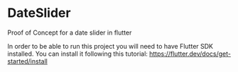 # DateSlider
Proof of Concept for a date slider in flutter 

In order to be able to run this project you will need to have Flutter SDK installed. 
You can install it following this tutorial: https://flutter.dev/docs/get-started/install
